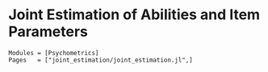 # Joint Estimation of Abilities and Item Parameters

```@autodocs
Modules = [Psychometrics]
Pages   = ["joint_estimation/joint_estimation.jl",]
```

